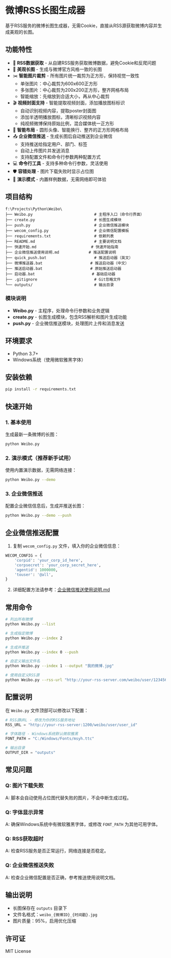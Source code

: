 # 微博RSS长图生成器

基于RSS服务的微博长图生成器，无需Cookie，直接从RSS源获取微博内容并生成美观的长图。

## 功能特性

- 📡 **RSS数据获取** - 从自建RSS服务获取微博数据，避免Cookie和反爬问题
- 🎨 **美观长图** - 生成与微博官方风格一致的长图
- ✂️ **智能图片裁剪** - 所有图片统一裁剪为正方形，保持视觉一致性
  - 单张图片：中心裁剪为600x600正方形
  - 多张图片：中心裁剪为200x200正方形，整齐网格布局
  - 智能缩放：先缩放到合适大小，再从中心裁剪
- 🎬 **视频封面支持** - 智能提取视频封面，添加播放图标标识
  - 自动识别视频内容，提取poster封面图
  - 添加半透明播放图标，清晰标识视频内容
  - 纯视频微博保持原始比例，混合媒体统一正方形
- 🔄 **智能布局** - 圆形头像、智能换行、整齐的正方形网格布局
- 📤 **企业微信推送** - 生成长图后自动推送到企业微信
  - 支持推送给指定用户、部门、标签
  - 自动上传图片并发送消息
  - 支持配置文件和命令行参数两种配置方式
- 💻 **命令行工具** - 支持多种命令行参数，灵活使用
- 🛡️ **容错处理** - 图片下载失败时显示占位图
- 🎯 **演示模式** - 内置样例数据，无需网络即可体验

## 项目结构

```
f:\Projects\Python\Weibo\
├── Weibo.py                           # 主程序入口（命令行界面）
├── create.py                          # 长图生成模块
├── push.py                            # 企业微信推送模块
├── wecom_config.py                    # 企业微信配置模板
├── requirements.txt                   # 依赖列表
├── README.md                          # 主要说明文档
├── 快速开始.md                        # 快速开始指南
├── 企业微信推送使用说明.md             # 推送配置说明
├── quick_push.bat                     # 推送启动器（英文）
├── 微博推送器.bat                     # 推送启动器（中文）
├── 推送启动器.bat                     # 原始推送启动器
├── 启动器.bat                         # 基础启动器
├── .gitignore                         # Git忽略文件
└── outputs/                           # 输出目录
```

### 模块说明

- **Weibo.py** - 主程序，处理命令行参数和业务逻辑
- **create.py** - 长图生成模块，包含RSS解析和图片生成功能
- **push.py** - 企业微信推送模块，处理图片上传和消息发送

## 环境要求

- Python 3.7+
- Windows系统（使用微软雅黑字体）

## 安装依赖

```bash
pip install -r requirements.txt
```

## 快速开始

### 1. 基本使用

生成最新一条微博的长图：
```bash
python Weibo.py
```

### 2. 演示模式（推荐新手试用）

使用内置演示数据，无需网络连接：
```bash
python Weibo.py --demo
```

### 3. 企业微信推送

配置企业微信信息后，生成并推送长图：
```bash
python Weibo.py --demo --push
```

## 企业微信推送配置

1. 复制 `wecom_config.py` 文件，填入你的企业微信信息：
```python
WECOM_CONFIG = {
    'corpid': 'your_corp_id_here',
    'corpsecret': 'your_corp_secret_here', 
    'agentid': 1000000,
    'touser': '@all',
}
```

2. 详细配置方法请参考：[企业微信推送使用说明.md](企业微信推送使用说明.md)

## 常用命令

```bash
# 列出所有微博
python Weibo.py --list

# 生成指定微博
python Weibo.py --index 2

# 生成并推送
python Weibo.py --index 0 --push

# 自定义输出文件名
python Weibo.py --index 1 --output "我的微博.jpg"

# 使用自定义RSS源
python Weibo.py --rss-url "http://your-rss-server.com/weibo/user/123456"
```

## 配置说明

在 `Weibo.py` 文件顶部可以修改以下配置：

```python
# RSS源URL - 修改为你的RSS服务地址
RSS_URL = "http://your-rss-server:1200/weibo/user/user_id"

# 字体路径 - Windows系统默认微软雅黑
FONT_PATH = "C:/Windows/Fonts/msyh.ttc"

# 输出目录
OUTPUT_DIR = "outputs"
```

## 常见问题

### Q: 图片下载失败
A: 脚本会自动使用占位图代替失败的图片，不会中断生成过程。

### Q: 字体显示异常
A: 确保Windows系统中有微软雅黑字体，或修改 `FONT_PATH` 为其他可用字体。

### Q: RSS获取超时
A: 检查RSS服务是否正常运行，网络连接是否稳定。

### Q: 企业微信推送失败
A: 检查企业微信配置是否正确，参考推送使用说明文档。

## 输出说明

- 长图保存在 `outputs` 目录下
- 文件名格式：`weibo_{微博ID}_{时间戳}.jpg`
- 图片质量：95%，启用优化压缩

## 许可证

MIT License
